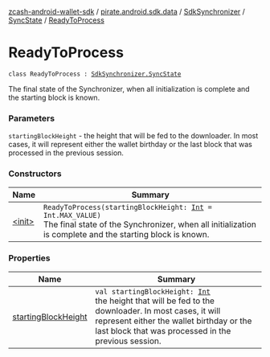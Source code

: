 [zcash-android-wallet-sdk](../../../../index.md) / [pirate.android.sdk.data](../../../index.md) / [SdkSynchronizer](../../index.md) / [SyncState](../index.md) / [ReadyToProcess](./index.md)

# ReadyToProcess

`class ReadyToProcess : `[`SdkSynchronizer.SyncState`](../index.md)

The final state of the Synchronizer, when all initialization is complete and the starting block is known.

### Parameters

`startingBlockHeight` - the height that will be fed to the downloader. In most cases, it will represent
either the wallet birthday or the last block that was processed in the previous session.

### Constructors

| Name | Summary |
|---|---|
| [&lt;init&gt;](-init-.md) | `ReadyToProcess(startingBlockHeight: `[`Int`](https://kotlinlang.org/api/latest/jvm/stdlib/kotlin/-int/index.html)` = Int.MAX_VALUE)`<br>The final state of the Synchronizer, when all initialization is complete and the starting block is known. |

### Properties

| Name | Summary |
|---|---|
| [startingBlockHeight](starting-block-height.md) | `val startingBlockHeight: `[`Int`](https://kotlinlang.org/api/latest/jvm/stdlib/kotlin/-int/index.html)<br>the height that will be fed to the downloader. In most cases, it will represent either the wallet birthday or the last block that was processed in the previous session. |
